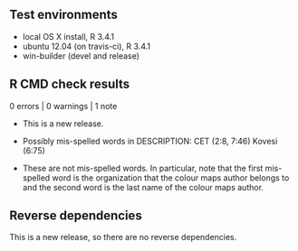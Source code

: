 ## Test environments
* local OS X install, R 3.4.1
* ubuntu 12.04 (on travis-ci), R 3.4.1
* win-builder (devel and release)

## R CMD check results

0 errors | 0 warnings | 1 note

* This is a new release.

* Possibly mis-spelled words in DESCRIPTION:
  CET (2:8, 7:46)
  Kovesi (6:75)
  
* These are not mis-spelled words. In particular, note that the first mis-spelled word is the organization that the colour maps author belongs to and the second word is the last name of the colour maps author.

## Reverse dependencies

This is a new release, so there are no reverse dependencies.
